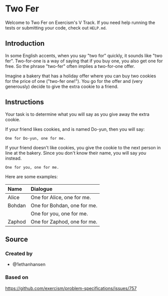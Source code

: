 # Two Fer

Welcome to Two Fer on Exercism's V Track.
If you need help running the tests or submitting your code, check out `HELP.md`.

## Introduction

In some English accents, when you say "two for" quickly, it sounds like "two fer".
Two-for-one is a way of saying that if you buy one, you also get one for free.
So the phrase "two-fer" often implies a two-for-one offer.

Imagine a bakery that has a holiday offer where you can buy two cookies for the price of one ("two-fer one!").
You go for the offer and (very generously) decide to give the extra cookie to a friend.

## Instructions

Your task is to determine what you will say as you give away the extra cookie.

If your friend likes cookies, and is named Do-yun, then you will say:

```text
One for Do-yun, one for me.
```

If your friend doesn't like cookies, you give the cookie to the next person in line at the bakery.
Since you don't know their name, you will say _you_ instead.

```text
One for you, one for me.
```

Here are some examples:

|Name    |Dialogue
|:-------|:------------------
|Alice   |One for Alice, one for me.
|Bohdan  |One for Bohdan, one for me.
|        |One for you, one for me.
|Zaphod  |One for Zaphod, one for me.

## Source

### Created by

- @1ethanhansen

### Based on

https://github.com/exercism/problem-specifications/issues/757